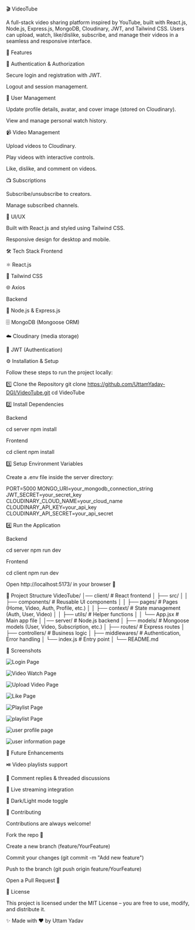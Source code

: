 🎬 VideoTube

A full-stack video sharing platform inspired by YouTube, built with React.js, Node.js, Express.js, MongoDB, Cloudinary, JWT, and Tailwind CSS.
Users can upload, watch, like/dislike, subscribe, and manage their videos in a seamless and responsive interface.

📌 Features

🔐 Authentication & Authorization

Secure login and registration with JWT.

Logout and session management.

👤 User Management

Update profile details, avatar, and cover image (stored on Cloudinary).

View and manage personal watch history.

📹 Video Management

Upload videos to Cloudinary.

Play videos with interactive controls.

Like, dislike, and comment on videos.

📺 Subscriptions

Subscribe/unsubscribe to creators.

Manage subscribed channels.

🎨 UI/UX

Built with React.js and styled using Tailwind CSS.

Responsive design for desktop and mobile.

🛠️ Tech Stack
Frontend

⚛️ React.js

🎨 Tailwind CSS

🌐 Axios

Backend

🚀 Node.js & Express.js

🗄️ MongoDB (Mongoose ORM)

☁️ Cloudinary (media storage)

🔑 JWT (Authentication)

⚙️ Installation & Setup

Follow these steps to run the project locally:

1️⃣ Clone the Repository
git clone https://github.com/UttamYadav-DGI/VideoTube.git
cd VideoTube

2️⃣ Install Dependencies

Backend

cd server
npm install


Frontend

cd client
npm install

3️⃣ Setup Environment Variables

Create a .env file inside the server directory:

PORT=5000
MONGO_URI=your_mongodb_connection_string
JWT_SECRET=your_secret_key
CLOUDINARY_CLOUD_NAME=your_cloud_name
CLOUDINARY_API_KEY=your_api_key
CLOUDINARY_API_SECRET=your_api_secret

4️⃣ Run the Application

Backend

cd server
npm run dev


Frontend

cd client
npm run dev


Open http://localhost:5173/ in your browser 🚀

📂 Project Structure
VideoTube/
│── client/               # React frontend
│   ├── src/
│   │   ├── components/   # Reusable UI components
│   │   ├── pages/        # Pages (Home, Video, Auth, Profile, etc.)
│   │   ├── context/      # State management (Auth, User, Video)
│   │   ├── utils/        # Helper functions
│   │   └── App.jsx       # Main app file
│
│── server/               # Node.js backend
│   ├── models/           # Mongoose models (User, Video, Subscription, etc.)
│   ├── routes/           # Express routes
│   ├── controllers/      # Business logic
│   ├── middlewares/      # Authentication, Error handling
│   └── index.js          # Entry point
│
└── README.md

📸 Screenshots

![Login Page](./assets/screenshot(867).png)


![Video Watch Page](./Assets/Screenshot%20(868).png)

![Upload Video Page](./Assets/Screenshot%20(869).png)

![Like Page](./Assets//Screenshot%20(870).png)

![Playlist Page](./Assets/Screenshot%20(871).png)

![playlist Page](./Assets/Screenshot%20(872).png)

![user profile page](./Assets//Screenshot%20(873).png)

![user information page](./Assets/Screenshot%20(874).png)



🚀 Future Enhancements

⏯️ Video playlists support

📝 Comment replies & threaded discussions

📡 Live streaming integration

🌙 Dark/Light mode toggle

🤝 Contributing

Contributions are always welcome!

Fork the repo 🍴

Create a new branch (feature/YourFeature)

Commit your changes (git commit -m "Add new feature")

Push to the branch (git push origin feature/YourFeature)

Open a Pull Request 🎉

📄 License

This project is licensed under the MIT License – you are free to use, modify, and distribute it.

✨ Made with ❤️ by Uttam Yadav